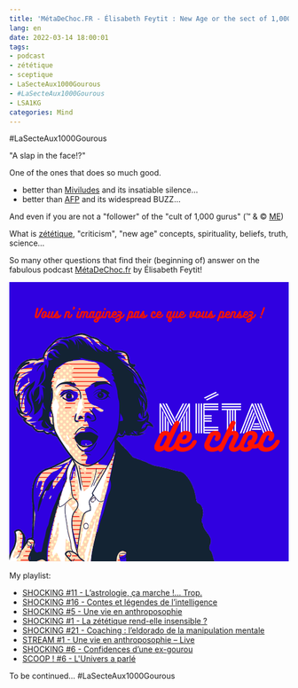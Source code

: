 ```yaml
---
title: 'MétaDeChoc.FR - Élisabeth Feytit : New Age or the sect of 1,000 gurus…'
lang: en
date: 2022-03-14 18:00:01
tags:
- podcast
- zététique
- sceptique
- LaSecteAux1000Gourous
- #LaSecteAux1000Gourous
- LSA1KG
categories: Mind
---
```


#LaSecteAux1000Gourous

"A slap in the face!?"

One of the ones that does so much good.

- better than [Miviludes](https://en.wikipedia.org/wiki/MIVILUDES) and its insatiable silence…
- better than [AFP](https://en.wikipedia.org/wiki/Agence_France-Presse) and its widespread BUZZ…

And even if you are not a "follower" of the "cult of 1,000 gurus" (™ & © [ME](mailto:gandalf@gk2.net))
<!-- more -->

What is [zététique](https://en.wikipedia.org/wiki/Zététique), "criticism", "new age" concepts, spirituality, beliefs, truth, science…

So many other questions that find their (beginning of) answer on the fabulous podcast [MétaDeChoc.fr](https://metadechoc.fr/) by Élisabeth Feytit! 

<img src="/uploads/images/visuels/METADECHOC_PIPPA_AVATAR_MAKER.png" width="1000px" heigth="1000px">

My playlist:
- [SHOCKING #11 - L’astrologie, ça marche !… Trop.](https://metadechoc.fr/podcast/lastrologie-ca-marche-trop/)
- [SHOCKING #16 - Contes et légendes de l’intelligence](https://metadechoc.fr/podcast/contes-et-legendes-de-lintelligence)
- [SHOCKING #5 - Une vie en anthroposophie](https://metadechoc.fr/podcast/une-vie-en-anthroposophie)
- [SHOCKING #1 - La zététique rend-elle insensible ?](https://metadechoc.fr/podcast/la-zetetique-rend-elle-insensible-avec-samuel-buisseret/)
- [SHOCKING #21 - Coaching : l’eldorado de la manipulation mentale](https://metadechoc.fr/podcast/coaching-eldorado-de-la-manipulation-mentale/)
- [STREAM #1 - Une vie en anthroposophie – Live](https://metadechoc.fr/podcast/stream-1-une-vie-en-anthroposophie-livre/)
- [SHOCKING #6 - Confidences d’une ex-gourou](https://metadechoc.fr/podcast/confidences-dune-ex-gourou/)
- [SCOOP ! #6 - L'Univers a parlé](https://metadechoc.fr/annonce/scoop-6-l-univers-a-parle/)

To be continued…
#LaSecteAux1000Gourous